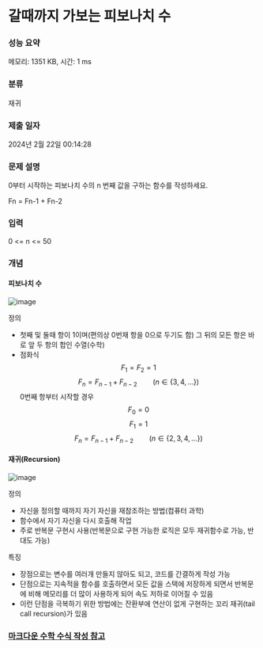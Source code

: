 # 갈때까지 가보는 피보나치 수


### 성능 요약

메모리: 1351 KB, 시간: 1 ms

### 분류

재귀

### 제출 일자

2024년 2월 22일 00:14:28

### 문제 설명

<p>0부터 시작하는 피보나치 수의 n 번째 값을 구하는 함수를 작성하세요.</p>
<p>Fn = Fn-1 + Fn-2</p>

### 입력

 <p>0 <= n <= 50</p>

### 개념

#### 피보나치 수

![image](https://github.com/21dbwls12/TIL/assets/139525941/027a7af7-acaa-4426-8ae1-2a6e4312fb15)

 <p>정의</p>  

 - 첫째 및 둘때 항이 1이며(편의상 0번재 항을 0으로 두기도 함) 그 뒤의 모든 항은 바로 앞 두 항의 합인 수열(수학)
 - 점화식  
     $$\displaystyle F_{1}=F_{2}=1$$
     $$\displaystyle F_{n}=F_{n-1}+F_{n-2}\qquad (n\in \{3,4,\dots \})$$
     0번째 항부터 시작할 경우
     $$\displaystyle F_{0}=0$$
     $$\displaystyle F_{1}=1$$
     $$\displaystyle F_{n}=F_{n-1}+F_{n-2}\qquad (n\in \{2,3,4,\dots \})$$
    


#### 재귀(Recursion)

 ![image](https://github.com/21dbwls12/TIL/assets/139525941/7f0373f1-98f8-4698-b023-df1f6e143182)

<p>정의</p>

 - 자신을 정의할 때까지 자기 자신을 재참조하는 방법(컴퓨터 과학)
 - 함수에서 자기 자신을 다시 호출해 작업
 - 주로 반복문 구현시 사용(반복문으로 구현 가능한 로직은 모두 재귀함수로 가능, 반대도 가능)

<p>특징</p>

 - 장점으로는 변수를 여러개 만들지 않아도 되고, 코드를 간결하게 작성 가능
 - 단점으로는 지속적을 함수를 호출하면서 모든 값을 스택에 저장하게 되면서 반복문에 비해 메모리를 더 많이 사용하게 되어 속도 저하로 이어질 수 있음
 - 이런 단점을 극복하기 위한 방법에는 잔환부에 연산이 없게 구현하는 꼬리 재귀(tail call recursion)가 있음


### [마크다운 수학 수식 작성 참고](https://khw11044.github.io/blog/blog-etc/2020-12-21-markdown-tutorial2/#jekyllgithub-blog%EC%97%90%EC%84%9C-latex-%EC%A0%81%EC%9A%A9)

